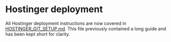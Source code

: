 # Hostinger deployment

All Hostinger deployment instructions are now covered in [HOSTINGER_GIT_SETUP.md](./HOSTINGER_GIT_SETUP.md). This file previously contained a long guide and has been kept short for clarity.
